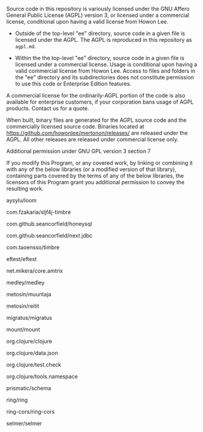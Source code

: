 Source code in this repository is variously licensed under the GNU Affero General Public License (AGPL) version 3, or licensed under a commercial license, conditional upon having a valid license from Howon Lee.

- Outside of the top-level "ee" directory, source code in a given file is licensed under the AGPL. The AGPL is reproduced in this repository as `agpl.md`.

- Within the the top-level "ee" directory, source code in a given file is licensed under a commercial license. Usage is conditional upon having a valid commercial license from Howon Lee. Access to files and folders in the "ee" directory and its subdirectories does not constitute permission to use this code or Enterprise Edition features.

A commercial license for the ordinarily-AGPL portion of the code is also available for enterprise customers, if your corporation bans usage of AGPL products. Contact us for a quote.

When built, binary files are generated for the AGPL source code and the commercially licensed source code. Binaries located at https://github.com/howonlee/mertonon/releases/ are released under the AGPL. All other releases are released under commercial license only.

Additional permission under GNU GPL version 3 section 7

If you modify this Program, or any covered work, by linking or combining it with any of the below libraries (or a modified version of that library), containing parts covered by the terms of any of the below libraries, the licensors of this Program grant you additional permission to convey the resulting work.

aysylu/loom

com.fzakaria/sljf4j-timbre

com.github.seancorfield/honeysql

com.github.seancorfield/next.jdbc

com.taoensso/timbre

eftest/eftest

net.mikera/core.amtrix

medley/medley

metosin/muuntaja

metosin/reitit

migratus/migratus

mount/mount

org.clojure/clojure

org.clojure/data.json

org.clojure/test.check

org.clojure/tools.namespace

prismatic/schema

ring/ring

ring-cors/ring-cors

selmer/selmer
